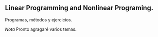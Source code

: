 ## Linear Programming and Nonlinear Programing.

Programas, métodos y  ejercicios.

*Nota* Pronto agragaré varios temas.
